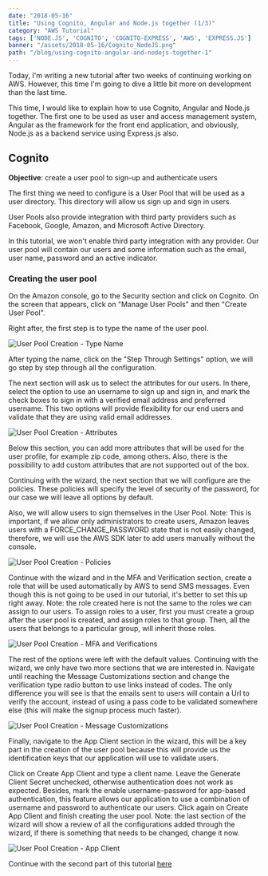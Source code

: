 ```yaml
---
date: "2018-05-16"
title: "Using Cognito, Angular and Node.js together (1/3)"
category: "AWS Tutorial"
tags: ['NODE.JS', 'COGNITO', 'COGNITO-EXPRESS', 'AWS', 'EXPRESS.JS']
banner: "/assets/2018-05-16/Cognito_NodeJS.png"
path: "/blog/using-cognito-angular-and-nodejs-together-1"
---
```


Today, I'm writing a new tutorial after two weeks of continuing working on AWS. However, this time I'm going to dive a little bit more on development than the last time. 

This time, I would like to explain how to use Cognito, Angular and Node.js together. The first one to be used as user and access management system, Angular as the framework for the front end application, and obviously, Node.js as a backend service using Express.js also.

## Cognito
**Objective**: create a user pool to sign-up and authenticate users

The first thing we need to configure is a User Pool that will be used as a user directory. This directory will allow us sign up and sign in users. 

User Pools also provide integration with third party providers such as Facebook, Google, Amazon, and Microsoft Active Directory.

In this tutorial, we won't enable third party integration with any provider. Our user pool will contain our users and some information such as the email, user name, password and an active indicator.

### Creating the user pool
On the Amazon console, go to the Security section and click on Cognito. On the screen that appears, click on "Manage User Pools" and then "Create User Pool".

Right after, the first step is to type the name of the user pool. 

![User Pool Creation - Type Name](/assets/2018-05-16/UserPool-Name.PNG)

After typing the name, click on the "Step Through Settings" option, we will go step by step through all the configuration.

The next section will ask us to select the attributes for our users. In there, select the option to use an username to sign up and sign in, and mark the check boxes to sign in with a verified email address and preferred username. This two options will provide flexibility for our end users and validate that they are using valid email addresses.

![User Pool Creation - Attributes](/assets/2018-05-16/UserPool-AttributesSection1.PNG)

Below this section, you can add more attributes that will be used for the user profile, for example zip code, among others. Also, there is the possibility to add custom attributes that are not supported out of the box.

Continuing with the wizard, the next section that we will configure are the policies. These policies will specify the level of security of the password, for our case we will leave all options by default.

Also, we will allow users to sign themselves in the User Pool. Note: This is important, if we allow only administrators to create users, Amazon leaves users with a FORCE_CHANGE_PASSWORD state that is not easily changed, therefore, we will use the AWS SDK later to add users manually without the console.

![User Pool Creation - Policies](/assets/2018-05-16/UserPool-Policies.PNG)

Continue with the wizard and in the MFA and Verification section, create a role that will be used automatically by AWS to send SMS messages. Even though this is not going to be used in our tutorial, it's better to set this up right away. Note: the role created here is not the same to the roles we can assign to our users. To assign roles to a user, first you must create a group after the user pool is created, and assign roles to that group. Then, all the users that belongs to a particular group, will inherit those roles.

![User Pool Creation - MFA and Verifications](/assets/2018-05-16/UserPool-MFAVerifications.PNG)

The rest of the options were left with the default values. Continuing with the wizard, we only have two more sections that we are interested in. Navigate until reaching the Message Customizations section and change the verification type radio button to use links instead of codes. The only difference you will see is that the emails sent to users will contain a Url to verify the account, instead of using a pass code to be validated somewhere else (this will make the signup process much faster).

![User Pool Creation - Message Customizations](/assets/2018-05-16/UserPool-MessageCustomizations.PNG)

Finally, navigate to the App Client section in the wizard, this will be a key part in the creation of the user pool because this will provide us the identification keys that our application will use to validate users.

Click on Create App Client and type a client name. Leave the Generate Client Secret unchecked, otherwise authentication does not work as expected. Besides, mark the enable username-password for app-based authentication, this feature allows our application to use a combination of username and password to authenticate our users. Click again on Create App Client and finish creating the user pool. Note: the last section of the wizard will show a review of all the configurations added through the wizard, if there is something that needs to be changed, change it now. 

![User Pool Creation - App Client](/assets/2018-05-16/UserPool-AppClient.PNG)

Continue with the second part of this tutorial [here](/blog/using-cognito-angular-and-nodejs-together-2)